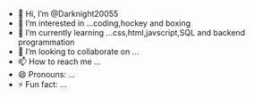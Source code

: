 - 👋 Hi, I’m @Darknight20055
- 👀 I’m interested in ...coding,hockey and boxing
- 🌱 I’m currently learning ...css,html,javscript,SQL and backend programmation 
- 💞️ I’m looking to collaborate on ...
- 📫 How to reach me ...
- 😄 Pronouns: ...
- ⚡ Fun fact: ...

<!---
Darknight20055/Darknight20055 is a ✨ special ✨ repository because its `README.md` (this file) appears on your GitHub profile.
You can click the Preview link to take a look at your changes.
--->

